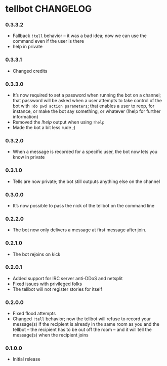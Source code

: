 tellbot CHANGELOG
=================

### 0.3.3.2

- Fallback `!tell` behavior – it was a bad idea; now we can use the command
  even if the user is there
- help in private

### 0.3.3.1

- Changed credits

### 0.3.3.0

- It’s now required to set a password when running the bot on a channel; that
  password will be asked when a user attempts to take control of the bot with
  `!do pwd action parameters`; that enables a user to reop, for instance, or
  make the bot say something, or whatever (!help for further information)
- Removed the *!help* output when using `!help`
- Made the bot a bit less rude ;)

### 0.3.2.0

- When a message is recorded for a specific user, the bot now lets you know
  in private

### 0.3.1.0

- Tells are now private; the bot still outputs anything else on the channel

### 0.3.0.0

- It’s now possible to pass the nick of the tellbot on the command line

### 0.2.2.0

- The bot now only delivers a message at first message after join.

### 0.2.1.0

- The bot rejoins on kick

### 0.2.0.1

- Added support for IRC server anti-DDoS and netsplit
- Fixed issues with privileged folks
- The tellbot will not register stories for itself

### 0.2.0.0

- Fixed flood attempts
- Changed `!tell` behavior; now the tellbot will refuse to record your message(s) if
  the recipient is already in the same room as you and the tellbot – the
  recipient has to be out off the room – and it will tell the message(s) when
  the recipient joins

### 0.1.0.0

- Initial release
